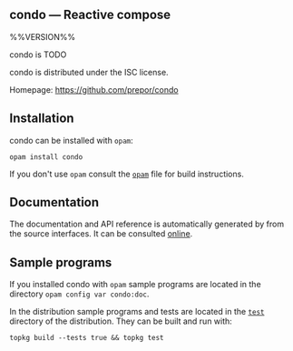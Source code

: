 condo — Reactive compose
-------------------------------------------------------------------------------
%%VERSION%%

condo is TODO

condo is distributed under the ISC license.

Homepage: https://github.com/prepor/condo  

## Installation

condo can be installed with `opam`:

    opam install condo

If you don't use `opam` consult the [`opam`](opam) file for build
instructions.

## Documentation

The documentation and API reference is automatically generated by from
the source interfaces. It can be consulted [online][doc].

[doc]: https://prepor.github.io/condo/doc

## Sample programs

If you installed condo with `opam` sample programs are located in
the directory `opam config var condo:doc`.

In the distribution sample programs and tests are located in the
[`test`](test) directory of the distribution. They can be built and run
with:

    topkg build --tests true && topkg test 
